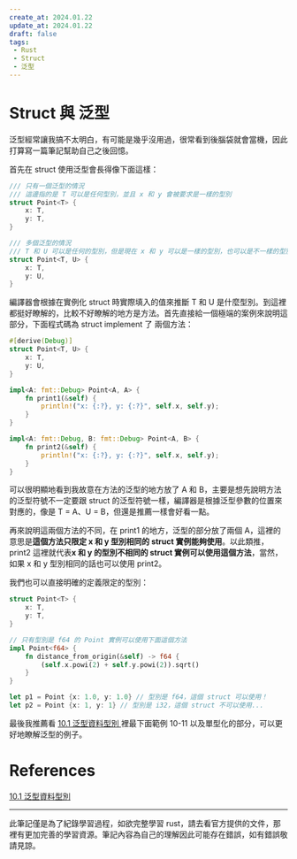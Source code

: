 ```yaml
---
create_at: 2024.01.22
update_at: 2024.01.22
draft: false
tags: 
 - Rust
 - Struct
 - 泛型
---
```


# Struct 與 泛型

泛型經常讓我搞不太明白，有可能是幾乎沒用過，很常看到後腦袋就會當機，因此打算寫一篇筆記幫助自己之後回憶。

首先在 struct 使用泛型會長得像下面這樣：

```rust
/// 只有一個泛型的情況
/// 這邊指的是 T 可以是任何型別，並且 x 和 y 會被要求是一樣的型別
struct Point<T> {
    x: T,
    y: T,
}

/// 多個泛型的情況
/// T 和 U 可以是任何的型別，但是現在 x 和 y 可以是一樣的型別，也可以是不一樣的型別
struct Point<T, U> {
    x: T,
    y: U,
}
```

編譯器會根據在實例化 struct 時實際填入的值來推斷 T 和 U 是什麼型別。到這裡都挺好瞭解的，比較不好瞭解的地方是方法。首先直接給一個極端的案例來說明這部分，下面程式碼為 struct implement 了 兩個方法：

```rust
#[derive(Debug)]
struct Point<T, U> {
    x: T,
    y: U,
}

impl<A: fmt::Debug> Point<A, A> {
    fn print1(&self) {
        println!("x: {:?}, y: {:?}", self.x, self.y);
    }
}

impl<A: fmt::Debug, B: fmt::Debug> Point<A, B> {
    fn print2(&self) {
        println!("x: {:?}, y: {:?}", self.x, self.y);
    }
}
```

可以很明顯地看到我故意在方法的泛型的地方放了 A 和 B，主要是想先說明方法的泛型符號不一定要跟 struct 的泛型符號一樣，編譯器是根據泛型參數的位置來對應的，像是 T = A、U = B，但還是推薦一樣會好看一點。

再來說明這兩個方法的不同，在 print1 的地方，泛型的部分放了兩個 A，這裡的意思是**這個方法只限定 x 和 y 型別相同的 struct 實例能夠使用**。以此類推，print2 這裡就代表**x 和 y 的型別不相同的 struct 實例可以使用這個方法**，當然，如果 x 和 y 型別相同的話也可以使用 print2。

我們也可以直接明確的定義限定的型別：

```rust
struct Point<T> {
    x: T,
    y: T,
}

// 只有型別是 f64 的 Point 實例可以使用下面這個方法
impl Point<f64> {
    fn distance_from_origin(&self) -> f64 {
        (self.x.powi(2) + self.y.powi(2)).sqrt()
    }
}

let p1 = Point {x: 1.0, y: 1.0} // 型別是 f64，這個 struct 可以使用！
let p2 = Point {x: 1, y: 1} // 型別是 i32，這個 struct 不可以使用...
```

最後我推薦看 [10.1 泛型資料型別
](https://rust-lang.tw/book-tw/ch10-01-syntax.html) 裡最下面範例 10-11 以及單型化的部分，可以更好地瞭解泛型的例子。


# References

[10.1 泛型資料型別
](https://rust-lang.tw/book-tw/ch10-01-syntax.html)

---
此筆記僅是為了紀錄學習過程，如欲完整學習 rust，請去看官方提供的文件，那裡有更加完善的學習資源。筆記內容為自己的理解因此可能存在錯誤，如有錯誤敬請見諒。